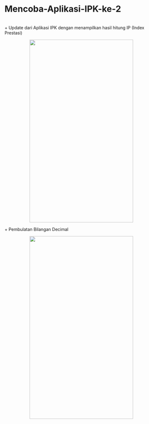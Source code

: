 # Mencoba-Aplikasi-IPK-ke-2
</br>
+ Update dari Aplikasi IPK dengan menampilkan hasil hitung IP (Index Prestasi)
</br>
<p align="center">
  <img width="340" height="600" src="https://github.com/dioob/Mencoba-Aplikasi-IPK-ke-2/blob/master/Screenshot_14.png">
</p>
+ Pembulatan Bilangan Decimal
<p align="center">
  <img width="340" height="600" src="https://github.com/dioob/Mencoba-Aplikasi-IPK-ke-2/blob/master/Screenshot_15.png">
</p>
